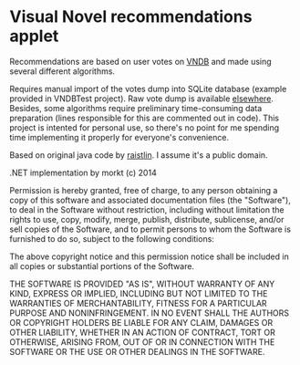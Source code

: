 Visual Novel recommendations applet
===================================

Recommendations are based on user votes on [VNDB](http://vndb.org/) and made using several different algorithms.

Requires manual import of the votes dump into SQLite database (example provided in VNDBTest project). Raw vote dump is available [elsewhere](http://vndb.org/t5562). Besides, some algorithms require preliminary time-consuming data preparation (lines responsible for this are commented out in code). This project is intented for personal use, so there's no point for me spending time implementing it properly for everyone's convenience.

Based on original java code by [raistlin](http://www.reddit.com/r/visualnovels/comments/2cwet0/vn_recommendation_algorithms/). I assume it's a public domain.

.NET implementation by morkt (c) 2014

Permission is hereby granted, free of charge, to any person obtaining a copy
of this software and associated documentation files (the "Software"), to
deal in the Software without restriction, including without limitation the
rights to use, copy, modify, merge, publish, distribute, sublicense, and/or
sell copies of the Software, and to permit persons to whom the Software is
furnished to do so, subject to the following conditions:

The above copyright notice and this permission notice shall be included in
all copies or substantial portions of the Software.

THE SOFTWARE IS PROVIDED "AS IS", WITHOUT WARRANTY OF ANY KIND, EXPRESS OR
IMPLIED, INCLUDING BUT NOT LIMITED TO THE WARRANTIES OF MERCHANTABILITY,
FITNESS FOR A PARTICULAR PURPOSE AND NONINFRINGEMENT. IN NO EVENT SHALL THE
AUTHORS OR COPYRIGHT HOLDERS BE LIABLE FOR ANY CLAIM, DAMAGES OR OTHER
LIABILITY, WHETHER IN AN ACTION OF CONTRACT, TORT OR OTHERWISE, ARISING
FROM, OUT OF OR IN CONNECTION WITH THE SOFTWARE OR THE USE OR OTHER DEALINGS
IN THE SOFTWARE.
